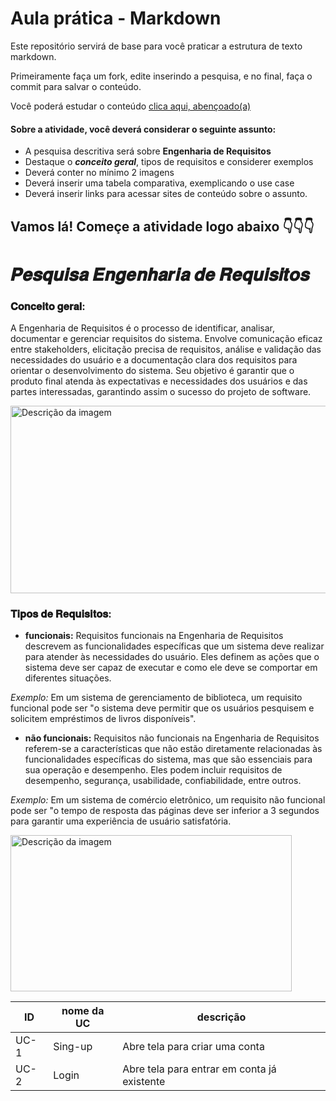 
# Aula prática - Markdown

Este repositório servirá de base para você praticar a estrutura de texto markdown. 

Primeiramente faça um fork, edite inserindo a pesquisa, e no final, faça o commit para salvar o conteúdo.

Você poderá estudar o conteúdo [clica aqui, abençoado(a)](https://docs.pipz.com/central-de-ajuda/learning-center/guia-basico-de-markdown#open)

#### Sobre a atividade, você deverá considerar o seguinte assunto:

- A pesquisa descritiva será sobre **Engenharia de Requisitos**
- Destaque o **_conceito geral_**, tipos de requisitos e considerer exemplos
- Deverá conter no mínimo 2 imagens
- Deverá inserir uma tabela comparativa, exemplicando o use case
- Deverá inserir links para acessar sites de conteúdo sobre o assunto.



## Vamos lá! Começe a atividade logo abaixo 👇👇👇

# 𝑷𝒆𝒔𝒒𝒖𝒊𝒔𝒂 𝑬𝒏𝒈𝒆𝒏𝒉𝒂𝒓𝒊𝒂 𝒅𝒆 𝑹𝒆𝒒𝒖𝒊𝒔𝒊𝒕𝒐𝒔

### **𝐂𝐨𝐧𝐜𝐞𝐢𝐭𝐨 𝐠𝐞𝐫𝐚𝐥:**

A Engenharia de Requisitos é o processo de identificar, analisar, documentar e gerenciar requisitos do sistema. Envolve comunicação eficaz entre stakeholders, elicitação precisa de requisitos, análise e validação das necessidades do usuário e a documentação clara dos requisitos para orientar o desenvolvimento do sistema. Seu objetivo é garantir que o produto final atenda às expectativas e necessidades dos usuários e das partes interessadas, garantindo assim o sucesso do projeto de software.

<img src="https://media.licdn.com/dms/image/C4E12AQGlzSEPrU50CQ/article-cover_image-shrink_600_2000/0/1551305054847?e=2147483647&v=beta&t=auBcHK1z4gChogZ2_VqXevcfMlpc2HZdP1qubQ9UDm4" alt="Descrição da imagem" width="700" height="300">


### **𝐓𝐢𝐩𝐨𝐬 𝐝𝐞 𝐑𝐞𝐪𝐮𝐢𝐬𝐢𝐭𝐨𝐬:**

* **funcionais:**
Requisitos funcionais na Engenharia de Requisitos descrevem as funcionalidades específicas que um sistema deve realizar para atender às necessidades do usuário. Eles definem as ações que o sistema deve ser capaz de executar e como ele deve se comportar em diferentes situações.

_Exemplo:_ Em um sistema de gerenciamento de biblioteca, um requisito funcional pode ser "o sistema deve permitir que os usuários pesquisem e solicitem empréstimos de livros disponíveis".
* **não funcionais:**
Requisitos não funcionais na Engenharia de Requisitos referem-se a características que não estão diretamente relacionadas às funcionalidades específicas do sistema, mas que são essenciais para sua operação e desempenho. Eles podem incluir requisitos de desempenho, segurança, usabilidade, confiabilidade, entre outros.

_Exemplo:_ Em um sistema de comércio eletrônico, um requisito não funcional pode ser "o tempo de resposta das páginas deve ser inferior a 3 segundos para garantir uma experiência de usuário satisfatória.


<img src="https://media.licdn.com/dms/image/D4D12AQF97iJz07ArCw/article-cover_image-shrink_720_1280/0/1695411318169?e=2147483647&v=beta&t=6J4c5hJkdZnhozG1Zwg_CJeJp5TUYxRBrC9Hd_L9yGY" alt="Descrição da imagem" width="450" height="250">



| ID   | nome da UC | descrição                                   |
|------|------------|---------------------------------------------|
| UC-1 | Sing-up    | Abre tela para criar uma conta              |  
| UC-2 | Login      | Abre tela para entrar em conta já existente |  






